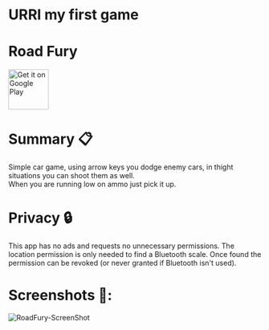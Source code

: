 # URRI my first game


# <b>Road Fury</b>


<img src="https://play.google.com/intl/en_us/badges/images/generic/en-play-badge.png" alt="Get it on Google Play" height="80"/>


# Summary :clipboard:

Simple car game, using arrow keys you dodge enemy cars, in thight situations you can shoot them as well.<br/>
When you are running low on ammo just pick it up.

# Privacy :lock:
This app has no ads and requests no unnecessary permissions. The location permission is only needed to find a Bluetooth scale. Once found the permission can be revoked (or never granted if Bluetooth isn't used).

# Screenshots 📱:
![RoadFury-ScreenShot](https://user-images.githubusercontent.com/63784386/196273299-91b3ed97-79c2-465a-bc99-e8ecdc4d57b6.jpg)

